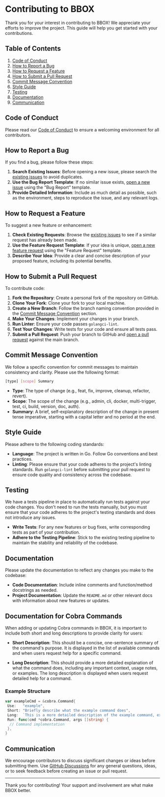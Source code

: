 # Contributing to BBOX

Thank you for your interest in contributing to BBOX! We appreciate your efforts to improve the project. This guide will help you get started with your contributions.

## Table of Contents

1. [Code of Conduct](#code-of-conduct)
2. [How to Report a Bug](#how-to-report-a-bug)
3. [How to Request a Feature](#how-to-request-a-feature)
4. [How to Submit a Pull Request](#how-to-submit-a-pull-request)
5. [Commit Message Convention](#commit-message-convention)
6. [Style Guide](#style-guide)
7. [Testing](#testing)
8. [Documentation](#documentation)
9. [Communication](#communication)

## Code of Conduct

Please read our [Code of Conduct](CODE_OF_CONDUCT.md) to ensure a welcoming environment for all contributors.

## How to Report a Bug

If you find a bug, please follow these steps:

1. **Search Existing Issues**: Before opening a new issue, please search the [existing issues](https://github.com/similarweb/bbox/issues) to avoid duplicates.
2. **Use the Bug Report Template**: If no similar issue exists, [open a new issue](https://github.com/similarweb/bbox/issues/new/choose) using the "Bug Report" template.
3. **Provide Detailed Information**: Include as much detail as possible, such as the environment, steps to reproduce the issue, and any relevant logs.

## How to Request a Feature

To suggest a new feature or enhancement:

1. **Check Existing Requests**: Browse the [existing issues](https://github.com/similarweb/bbox/issues) to see if a similar request has already been made.
2. **Use the Feature Request Template**: If your idea is unique, [open a new feature request](https://github.com/similarweb/bbox/issues/new/choose) using the "Feature Request" template.
3. **Describe Your Idea**: Provide a clear and concise description of your proposed feature, including its potential benefits.

## How to Submit a Pull Request

To contribute code:

1. **Fork the Repository**: Create a personal fork of the repository on GitHub.
2. **Clone Your Fork**: Clone your fork to your local machine.
3. **Create a New Branch**: Follow the branch naming convention provided in the [Commit Message Convention](#commit-message-convention) section.
4. **Make Your Changes**: Implement your changes in your branch.
5. **Run Linter**: Ensure your code passes `golangci-lint`.
6. **Test Your Changes**: Write tests for your code and ensure all tests pass.
7. **Submit a Pull Request**: Push your branch to GitHub and [open a pull request](https://github.com/similarweb/bbox/compare) against the main branch.

## Commit Message Convention

We follow a specific convention for commit messages to maintain consistency and clarity. Please use the following format:

```bash
[type] [scope] Summary
```

- **Type**: The type of change (e.g., feat, fix, improve, cleanup, refactor, revert).
- **Scope**: The scope of the change (e.g., admin, cli, docker, multi-trigger, test, ci, build, version, doc, auth).
- **Summary**: A brief, self-explanatory description of the change in present tense imperative, starting with a capital letter and no period at the end.

## Style Guide

Please adhere to the following coding standards:

- **Language**: The project is written in Go. Follow Go conventions and best practices.
- **Linting**: Please ensure that your code adheres to the project's linting standards. Run `golangci-lint` before submitting your pull request to ensure code quality and consistency across the codebase.

## Testing

We have a tests pipeline in place to automatically run tests against your code changes. You don't need to run the tests manually, but you must ensure that your code adheres to the project's testing standards and does not introduce any issues.

- **Write Tests**: For any new features or bug fixes, write corresponding tests as part of your contribution.
- **Adhere to the Testing Pipeline**: Stick to the existing testing pipeline to maintain the stability and reliability of the codebase.

## Documentation

Please update the documentation to reflect any changes you make to the codebase:

- **Code Documentation**: Include inline comments and function/method docstrings as needed.
- **Project Documentation**: Update the `README.md` or other relevant docs with information about new features or updates.

## Documentation for Cobra Commands

When adding or updating Cobra commands in BBOX, it is important to include both short and long descriptions to provide clarity for users:

- **Short Description**: This should be a concise, one-sentence summary of the command's purpose. It is displayed in the list of available commands and when users request help for a specific command.

- **Long Description**: This should provide a more detailed explanation of what the command does, including any important context, usage notes, or examples. The long description is displayed when users request detailed help for a command.

### Example Structure

```go
var exampleCmd = &cobra.Command{
 Use:   "example",
 Short: "Briefly describe what the example command does",
 Long:  `This is a more detailed description of the example command, explaining its purpose, how it works, and any other relevant information. This can include usage notes, examples, and any warnings or important considerations.`,
 Run: func(cmd *cobra.Command, args []string) {
  // Command implementation
 },
}
```

## Communication

We encourage contributors to discuss significant changes or ideas before submitting them. Use [GitHub Discussions](https://github.com/similarweb/bbox/discussions) for any general questions, ideas, or to seek feedback before creating an issue or pull request.

---

Thank you for contributing! Your support and involvement are what make BBOX better.
